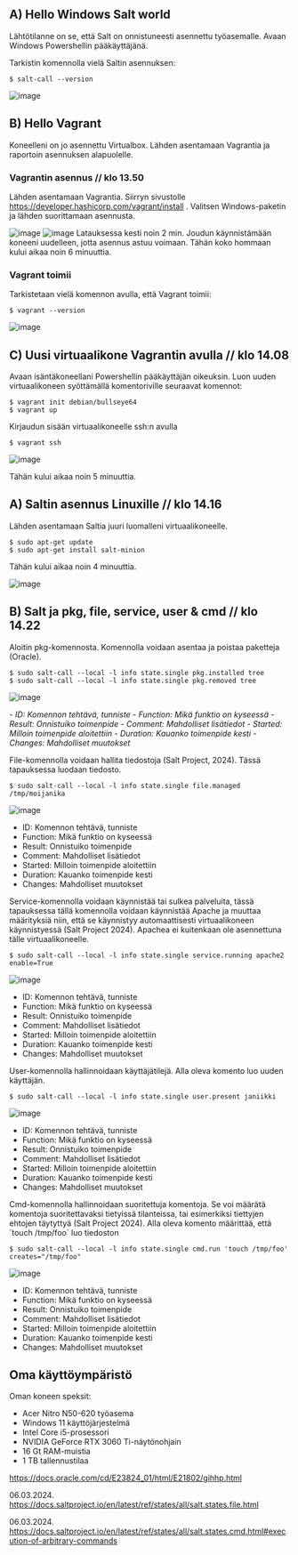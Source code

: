 ## A) Hello Windows Salt world

Lähtötilanne on se, että Salt on onnistuneesti asennettu työasemalle. Avaan Windows Powershellin pääkäyttäjänä. 

Tarkistin komennolla vielä Saltin asennuksen:

```
$ salt-call --version
```
![image](https://github.com/bhd471/Palvelinten-hallinta/assets/148760837/da51970c-dd27-4dfd-a985-e3ac7939a5ad)

## B) Hello Vagrant
Koneelleni on jo asennettu Virtualbox. Lähden asentamaan Vagrantia ja raportoin asennuksen alapuolelle.
### Vagrantin asennus // klo 13.50
Lähden asentamaan Vagrantia. Siirryn sivustolle https://developer.hashicorp.com/vagrant/install . Valitsen Windows-paketin ja lähden suorittamaan asennusta. 

![image](https://github.com/bhd471/Palvelinten-hallinta/assets/148760837/b0e738da-ebe8-477e-9048-620069b3f258)
![image](https://github.com/bhd471/Palvelinten-hallinta/assets/148760837/27322357-5c62-4157-80dc-7e2442149188)
Latauksessa kesti noin 2 min. Joudun käynnistämään koneeni uudelleen, jotta asennus astuu voimaan. Tähän koko hommaan kului aikaa noin 6 minuuttia.

### Vagrant toimii
Tarkistetaan vielä komennon avulla, että Vagrant toimii:
```
$ vagrant --version
```
![image](https://github.com/bhd471/Palvelinten-hallinta/assets/148760837/08562c7f-1632-4f31-af8d-46b1b208e9bc)

## C) Uusi virtuaalikone Vagrantin avulla // klo 14.08
Avaan isäntäkoneellani Powershellin pääkäyttäjän oikeuksin. Luon uuden virtuaalikoneen syöttämällä komentoriville seuraavat komennot:

```
$ vagrant init debian/bullseye64
$ vagrant up
```
Kirjaudun sisään virtuaalikoneelle ssh:n avulla
```
$ vagrant ssh
```

![image](https://github.com/bhd471/Palvelinten-hallinta/assets/148760837/96b67c16-69aa-4679-a1a6-c70159ddef25)

Tähän kului aikaa noin 5 minuuttia.

## A) Saltin asennus Linuxille // klo 14.16
Lähden asentamaan Saltia juuri luomalleni virtuaalikoneelle.

```
$ sudo apt-get update
$ sudo apt-get install salt-minion
```

Tähän kului aikaa noin 4 minuuttia.

![image](https://github.com/bhd471/Palvelinten-hallinta/assets/148760837/1548cdbe-f7d0-4e23-a139-bca84d052238)

## B) Salt ja pkg, file, service, user & cmd // klo 14.22

Aloitin pkg-komennosta. Komennolla voidaan asentaa ja poistaa paketteja (Oracle).


```
$ sudo salt-call --local -l info state.single pkg.installed tree
$ sudo salt-call --local -l info state.single pkg.removed tree
```


![image](https://github.com/bhd471/Palvelinten-hallinta/assets/148760837/f541be23-216f-4c14-b696-f924bd269b99)

_- ID: Komennon tehtävä, tunniste_
_- Function: Mikä funktio on kyseessä_
_- Result: Onnistuiko toimenpide_
_- Comment: Mahdolliset lisätiedot_
_- Started: Milloin toimenpide aloitettiin_
_- Duration: Kauanko toimenpide kesti_
_- Changes: Mahdolliset muutokset_

File-komennolla voidaan hallita tiedostoja (Salt Project, 2024). Tässä tapauksessa luodaan tiedosto.

```
$ sudo salt-call --local -l info state.single file.managed /tmp/moijanika

```

![image](https://github.com/bhd471/Palvelinten-hallinta/assets/148760837/ea64263b-b248-4f5c-a581-c62fe0fbea21)

- ID: Komennon tehtävä, tunniste
- Function: Mikä funktio on kyseessä
- Result: Onnistuiko toimenpide
- Comment: Mahdolliset lisätiedot
- Started: Milloin toimenpide aloitettiin
- Duration: Kauanko toimenpide kesti
- Changes: Mahdolliset muutokset


Service-komennolla voidaan käynnistää tai sulkea palveluita, tässä tapauksessa tällä komennolla voidaan käynnistää Apache ja muuttaa määrityksiä niin, että se käynnistyy automaattisesti virtuaalikoneen käynnistyessä (Salt Project 2024). Apachea ei kuitenkaan ole asennettuna tälle virtuaalikoneelle. 

```
$ sudo salt-call --local -l info state.single service.running apache2 enable=True
```

![image](https://github.com/bhd471/Palvelinten-hallinta/assets/148760837/0824d7ee-6c5c-489f-a164-81729a6a4efe)

- ID: Komennon tehtävä, tunniste
- Function: Mikä funktio on kyseessä
- Result: Onnistuiko toimenpide
- Comment: Mahdolliset lisätiedot
- Started: Milloin toimenpide aloitettiin
- Duration: Kauanko toimenpide kesti
- Changes: Mahdolliset muutokset

User-komennolla hallinnoidaan käyttäjätilejä. Alla oleva komento luo uuden käyttäjän.
```
$ sudo salt-call --local -l info state.single user.present janiikki

```

![image](https://github.com/bhd471/Palvelinten-hallinta/assets/148760837/26655a3c-81ec-40c6-9b79-a4e37826a4a3)

- ID: Komennon tehtävä, tunniste
- Function: Mikä funktio on kyseessä
- Result: Onnistuiko toimenpide
- Comment: Mahdolliset lisätiedot
- Started: Milloin toimenpide aloitettiin
- Duration: Kauanko toimenpide kesti
- Changes: Mahdolliset muutokset
  
Cmd-komennolla hallinnoidaan suoritettuja komentoja. Se voi määrätä komentoja suoritettavaksi tietyissä tilanteissa, tai esimerkiksi tiettyjen ehtojen täytyttyä (Salt Project 2024). Alla oleva komento määrittää, että ´touch /tmp/foo´ luo tiedoston

```
$ sudo salt-call --local -l info state.single cmd.run 'touch /tmp/foo' creates="/tmp/foo"

```

![image](https://github.com/bhd471/Palvelinten-hallinta/assets/148760837/6291b868-bf1f-4557-b0e1-675a786f1a17)

- ID: Komennon tehtävä, tunniste
- Function: Mikä funktio on kyseessä
- Result: Onnistuiko toimenpide
- Comment: Mahdolliset lisätiedot
- Started: Milloin toimenpide aloitettiin
- Duration: Kauanko toimenpide kesti
- Changes: Mahdolliset muutokset




## Oma käyttöympäristö

Oman koneen speksit:

- Acer Nitro N50-620 työasema
- Windows 11 käyttöjärjestelmä
- Intel Core i5-prosessori
- NVIDIA GeForce RTX 3060 Ti-näytönohjain
- 16 Gt RAM-muistia
- 1 TB tallennustilaa

https://docs.oracle.com/cd/E23824_01/html/E21802/gihhp.html

06.03.2024. https://docs.saltproject.io/en/latest/ref/states/all/salt.states.file.html

06.03.2024. https://docs.saltproject.io/en/latest/ref/states/all/salt.states.cmd.html#execution-of-arbitrary-commands
